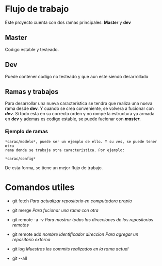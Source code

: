 # Flujo de trabajo

Este proyecto cuenta con dos ramas principales: **Master** y **dev**

## Master

Codigo estable y testeado.

## Dev

Puede contener codigo no testeado y que aun este siendo desarrollado


## Ramas y trabajos

Para desarrollar una nueva caracteristica se tendra que realiza una nueva rama 
desde **dev**. Y cuando se crea conveniente, se volvera a fucionar con ***dev***.
Si todo esta en su correcto orden y no rompe la estructura ya armada en ***dev*** 
y ademas es codigo estable, se puede fucionar con ***master***.

### Ejemplo de ramas

    *carac/modelo*, puede ser un ejemplo de ello. Y su ves, se puede tener otra
    rama donde se trabaja otra caracteristica. Por ejemplo:
    
    *carac/config*

De esta forma, se tiene un mejor flujo de trabajo.

# Comandos utiles

- git fetch *Para actualizar repositorio en computadora propia*

- git merge *Para fucionar una rama con otra*

- git remote -a -v *Para mostrar todas las direcciones de los repositorios remotos*

- git remote add *nombre identificador* *direccion* 
  *Para agregar un repositorio externo*
  
- git log *Muestras los commits realizados en la rama actual*

- git --all 



